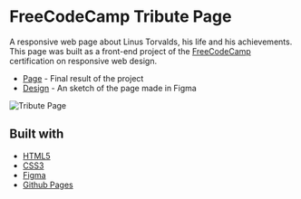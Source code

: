 # FreeCodeCamp Tribute Page

A responsive web page about Linus Torvalds, his life and his achievements. This page was built as a front-end project of the [FreeCodeCamp](https://www.freecodecamp.org/learn/responsive-web-design/responsive-web-design-projects/build-a-tribute-page) certification on responsive web design.

- [Page](https://norwyx.github.io/FCC-Tribute-Page/) - Final result of the project
- [Design](https://www.figma.com/file/v7bCsg1BHhcSGZ5QtPVCwa/Tribute-page?node-id=2%3A51) - An sketch of the page made in Figma

<img src="../images/final-result.png" alt="Tribute Page">

## Built with
- [HTML5](https://developer.mozilla.org/es/docs/HTML/HTML5)
- [CSS3](https://developer.mozilla.org/es/docs/Web/CSS/CSS3)
- [Figma](https://www.figma.com/)
- [Github Pages](https://pages.github.com/)

